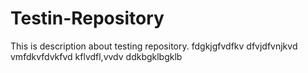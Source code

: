 # Testin-Repository
This is description about testing repository.
fdgkjgfvdfkv
dfvjdfvnjkvd
vmfdkvfdvkfvd
kflvdfl,vvdv
ddkbgklbgklb
